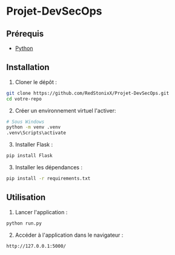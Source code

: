 # Projet-DevSecOps

## Prérequis

- [Python](https://www.python.org/downloads/)

## Installation

1. Cloner le dépôt :

```sh
git clone https://github.com/RedStonixX/Projet-DevSecOps.git
cd votre-repo
```

2. Créer un environnement virtuel l'activer:

```sh
# Sous Windows
python -m venv .venv
.venv\Scripts\activate
```
3. Installer Flask :

```sh
pip install Flask
```

3. Installer les dépendances :

```sh
pip install -r requirements.txt
```
## Utilisation

1. Lancer l'application :

```sh
python run.py
```

2. Accéder à l'application dans le navigateur :

```
http://127.0.0.1:5000/
```
